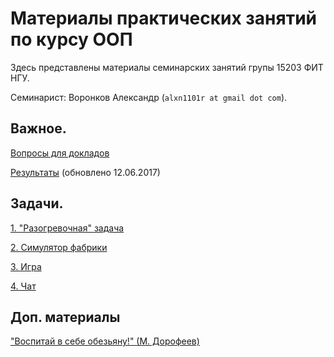 # Материалы практических занятий по курсу ООП

Здесь представлены материалы семинарских занятий групы 15203 ФИТ НГУ.

Семинарист: Воронков Александр (`alxn1101r at gmail dot com`).

## Важное.

[Вопросы для докладов](2017.java/seminar2/)

[Результаты](2017.java/results/) (обновлено 12.06.2017)

## Задачи.

[1. "Разогревочная" задача](2017.java/task1/)

[2. Симулятор фабрики](2017.java/task2/)

[3. Игра](2017.java/task3/)

[4. Чат](2017.java/task4/)

## Доп. материалы

["Воспитай в себе обезьяну!" (М. Дорофеев)](https://2016.codefest.ru/lecture/1116)
